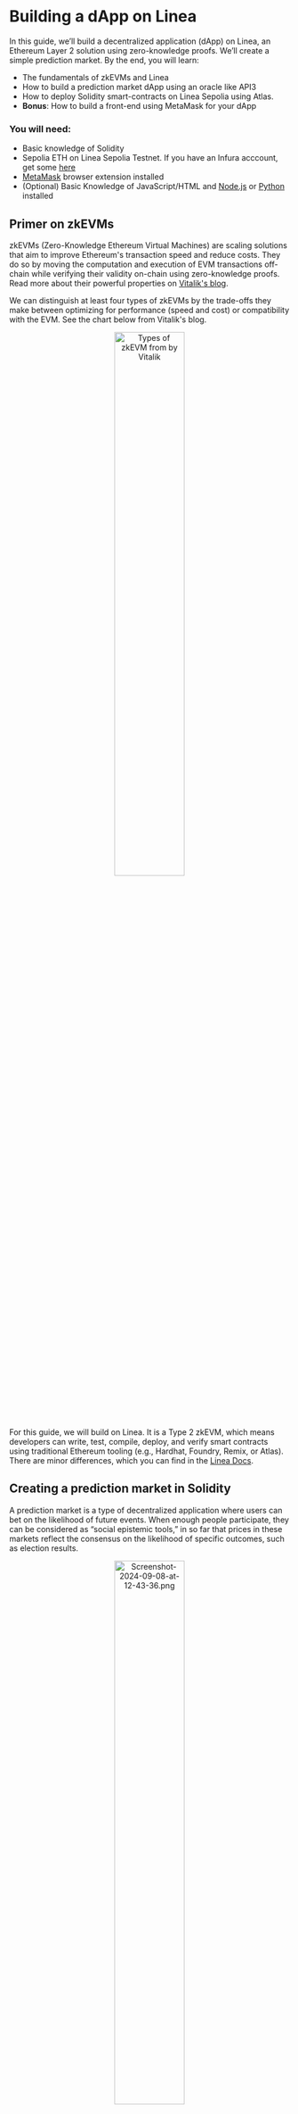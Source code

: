 
# Building a dApp on Linea

In this guide, we’ll build a decentralized application (dApp) on Linea, an Ethereum Layer 2 solution using zero-knowledge proofs. We’ll create a simple prediction market. By the end, you will learn:

- The fundamentals of zkEVMs and Linea
- How to build a prediction market dApp using an oracle like API3
- How to deploy Solidity smart-contracts on Linea Sepolia using Atlas.
- **Bonus**: How to build a front-end using MetaMask for your dApp

### You will need:

- Basic knowledge of Solidity
- Sepolia ETH on Linea Sepolia Testnet. If you have an Infura acccount, get some [here](https://www.infura.io/faucet/linea)
- [MetaMask](https://metamask.io/) browser extension installed
- (Optional) Basic Knowledge of JavaScript/HTML and [Node.js](https://nodejs.org/en/download/package-manager) or [Python](https://www.python.org/downloads/macos/) installed

## Primer on zkEVMs

zkEVMs (Zero-Knowledge Ethereum Virtual Machines) are scaling solutions that aim to improve Ethereum's transaction speed and reduce costs. They do so by moving the computation and execution of EVM transactions off-chain while verifying their validity on-chain using zero-knowledge proofs. Read more about their powerful properties on [Vitalik's blog](https://vitalik.eth.limo/general/2021/01/05/rollup.html).

We can distinguish at least four types of zkEVMs by the trade-offs they make between optimizing for performance (speed and cost) or compatibility with the EVM. See the chart below from Vitalik's blog.

<div align="center">
  <a href="https://vitalik.eth.limo/general/2022/08/04/zkevm.html">
    <img src="https://vitalik.eth.limo/images/zkevm/chart.png" alt="Types of zkEVM from by Vitalik" width="50%">
  </a>
</div>

For this guide, we will build on Linea. It is a Type 2 zkEVM, which means developers can write, test, compile, deploy, and verify smart contracts using traditional Ethereum tooling (e.g., Hardhat, Foundry, Remix, or Atlas). There are minor differences, which you can find in the [Linea Docs](https://docs.linea.build/developers/quickstart/ethereum-differences).

## Creating a prediction market in Solidity

A prediction market is a type of decentralized application where users can bet on the likelihood of future events. When enough people participate, they can be considered as “social epistemic tools,” in so far that prices in these markets reflect the consensus on the likelihood of specific outcomes, such as election results.

<div align="center">
  <a href="https://x.com/VitalikButerin/status/1827640377060233716?ref_src=twsrc%5Etfw">
    <img src="https://i.postimg.cc/VvdYk8KY/Screenshot-2024-09-08-at-12-43-36.png" alt="Screenshot-2024-09-08-at-12-43-36.png" width="50%">
  </a>
</div>

We will build a simple prediction market for the price of Ethereum in Solidity. To retrieve the price of Ethereum, we will use an oracle (API3), which allows the blockchain network to get information about the real world - in our case - ETH price in USD.

### 1. Open/Close Betting Period

The contract allows users to bet on whether Ethereum’s price will go up or down in the next 24h. It uses the modifier `OnlyDuringBettingPeriod()` and functions `startBettingPeriod()` and `closeBettingPeriod()` to control when to open/close the ETH prediction market and to only allow bets during that time.

    modifier onlyDuringBettingPeriod() {
        require(block.timestamp < startTime + 5 minutes, "Betting period over");
        _;
    }

    function startBettingPeriod() external {
        startTime = block.timestamp;
        startPrice = getLatestPrice();
    }

    function closeBettingPeriod() external {
        require(block.timestamp >= startTime + 5 minutes, "Betting period not over");
        endPrice = getLatestPrice();

        bool priceIncreased = endPrice > startPrice;
        emit BetResult(priceIncreased, endPrice);

        distributeWinnings(priceIncreased);
    }

### 2. Fetching Ethereum Price
 
 The price feed is obtained using API3, an oracle that provides real-world data to blockchain networks. The `getLatestPrice()` function retrieves the latest ETH/USD price from API3's price feed. You can find different oracles on the [Linea docs](https://docs.linea.build/developers/tooling/oracles).

    function getLatestPrice() public view returns (int224) {
        (int224 price,) = priceFeed.read();
        require(price > 0, "Failed to retrieve price");
        return price;
    }

### 3. Placing Bets

Users can place bets on whether the Ethereum price will go up or down during the betting period. The contract records each bet with its direction (up or down) and amount wagered.

    function placeBet(BetDirection _direction) external payable onlyDuringBettingPeriod {
        require(msg.value > 0, "You must bet some ETH");
        bets.push(Bet(msg.sender, _direction, msg.value, false));
        emit BetPlaced(msg.sender, _direction, msg.value);
    }

### 4. Distributing Winnings

After the betting period closes, the contract determines which bets were correct and allocates the winnings. It checks whether the bet direction matches the outcome (up or down) and whether the bet has already been claimed. If a user’s bet matches the result, they receive twice the amount wagered. Winners can withdraw their earnings after the betting period. The contract checks the user’s balance of winnings and transfers the amount to them.

    function distributeWinnings(bool priceIncreased) internal {
        for (uint256 i = 0; i < bets.length; i++) {
            Bet storage bet = bets[i];
            if (
                !bet.claimed
                    && (
                        priceIncreased && bet.direction == BetDirection.Up
                            || !priceIncreased && bet.direction == BetDirection.Down
                    )
            ) {
                pendingWithdrawals[bet.better] += bet.amount * 2;
            }
            bet.claimed = true;
        }
    }

    function withdrawWinnings() external {
        uint256 amount = pendingWithdrawals[msg.sender];
        require(amount > 0, "No winnings to withdraw");
        pendingWithdrawals[msg.sender] = 0;
        payable(msg.sender).transfer(amount);
    }

    receive() external payable {}

### Full-code:

    // SPDX-License-Identifier: MIT
    pragma solidity ^0.8.0;

    import "@api3/contracts/api3-server-v1/proxies/interfaces/IProxy.sol";

    contract EthereumPriceBetting {
        IProxy internal priceFeed;

        enum BetDirection {
            Up,
            Down
        }

        struct Bet {
            address better;
            BetDirection direction;
            uint256 amount;
            bool claimed;
        }

        uint256 public startTime;
        int224 public startPrice;
        int224 public endPrice;

        Bet[] public bets;
        mapping(address => uint256) public pendingWithdrawals;

        event BetPlaced(address indexed better, BetDirection direction, uint256 amount);
        event BetResult(bool priceIncreased, int224 endPrice);

        // API3 proxy address for Ethereum/USD price feed
        address public constant priceFeedAddress = 0xa47Fd122b11CdD7aad7c3e8B740FB91D83Ce43D1;

        constructor() {
            priceFeed = IProxy(priceFeedAddress);
        }

        // The betting period now lasts for only 5 minutes (300 seconds)
        modifier onlyDuringBettingPeriod() {
            require(block.timestamp < startTime + 24 hours, "Betting period over");
            _;
        }

        function startBettingPeriod() external {
            startTime = block.timestamp;
            startPrice = getLatestPrice();
        }

        function closeBettingPeriod() external {
            require(block.timestamp >= startTime + 24 hours, "Betting period not over");
            endPrice = getLatestPrice();

            bool priceIncreased = endPrice > startPrice;
            emit BetResult(priceIncreased, endPrice);

            distributeWinnings(priceIncreased);
        }

        function getLatestPrice() public view returns (int224) {
            (int224 price,) = priceFeed.read(); // Using API3's `read()` function
            require(price > 0, "Failed to retrieve price");
            return price;
        }

        function placeBet(BetDirection _direction) external payable onlyDuringBettingPeriod {
            require(msg.value > 0, "You must bet some ETH");
            bets.push(Bet(msg.sender, _direction, msg.value, false));
            emit BetPlaced(msg.sender, _direction, msg.value);
        }

        function distributeWinnings(bool priceIncreased) internal {
            for (uint256 i = 0; i < bets.length; i++) {
                Bet storage bet = bets[i];
                if (
                    !bet.claimed
                        && (
                            priceIncreased && bet.direction == BetDirection.Up
                                || !priceIncreased && bet.direction == BetDirection.Down
                        )
                ) {
                    pendingWithdrawals[bet.better] += bet.amount * 2;
                }
                bet.claimed = true;
            }
        }

        function withdrawWinnings() external {
            uint256 amount = pendingWithdrawals[msg.sender];
            require(amount > 0, "No winnings to withdraw");
            pendingWithdrawals[msg.sender] = 0;
            payable(msg.sender).transfer(amount);
        }

        receive() external payable {}
    }

## Deploying on Linea Sepolia testnet

To deploy this contract, we will use Atlas, which is a recent user-friendly IDE. Follow these steps:

1. Go to [https://app.atlaszk.com/ide](https://app.atlaszk.com/ide)
2. In the **Contracts** section, create a new Solidity file called `EthereumPriceBetting.sol` and paste the full code.
3. Select “Linea Sepolia” as the network, connect your MetaMask wallet, and switch to the Linea Sepolia Testnet when prompted.
4. Click on **Deploy**. Confirm the transaction in MetaMask to deploy the contract.

[![Screenshot-2024-09-08-at-12-34-17.png](https://i.postimg.cc/mrTDQKds/Screenshot-2024-09-08-at-12-34-17.png)](https://postimg.cc/gxBmptFS)

Once deployed, you will see the contract details (address, ABI, bytecode) in the **Deployed Contracts** section. You can now interact with the contract to open/close the betting period, place bets, and withdraw winnings.

Congratulations, you have just deployed your very first dApp on Linea Sepolia Testnet!

## (Optional) Building a front-end

 We can build a front-end that connects to a MetaMask wallet to interact with the dApp. The `index.html` provided in this repo contains a simple interface with buttons, `style.css` a basic CSS styling, and `App.js`a JavaScript code (with ethers.js) to manage the logic between the interface, the MetaMask wallet, and Linea Sepolia Testnet (see below).

### A. Key functions

`App.js` handles the key functions to manage MetaMask wallet connection/disconnection and network switching to **Linea Sepolia**. It imports **ethers.js** for interacting with the Ethereum blockchain.

**1. loadContractAbi**

This function loads the ABI (Application Binary Interface) of the deployed contract, which is necessary for interacting with the contract on the Ethereum network.

```javascript
async function loadContractAbi() {
    try {
        const response = await fetch('contract_abi.json');
        return await response.json();
    } catch (error) {
        updateTransactionStatus('Failed to load contract ABI. Please refresh the page.');
    }
}
```

**2. connectMetaMask**

This function connects the dApp to the MetaMask wallet, initializes the provider, signer, and manages network switching.

```javascript
async function connectMetaMask() {
    if (typeof window.ethereum !== 'undefined') {
        try {
            const accounts = await window.ethereum.request({ method: 'eth_requestAccounts' });
            provider = new ethers.providers.Web3Provider(window.ethereum);
            signer = provider.getSigner();
            await signer.getAddress();

            updateTransactionStatus('Connected to MetaMask!');
            updateConnectButton('Disconnect Wallet', disconnectWallet);

            // Check network and switch if needed
            const networkId = await window.ethereum.request({ method: 'eth_chainId' });
            if (networkId !== lineaSepoliaChainId) {
                await switchToLineaSepolia();
            } else {
                await initializeContract();
            }
        } catch (error) {
            updateTransactionStatus(`Failed to connect to MetaMask: ${error.message}`);
        }
    } else {
        updateTransactionStatus('MetaMask is not installed. Please install it to use this dApp.');
    }
}

```
**3. switchToLineaSepolia**

This function switches the wallet's network to Linea Sepolia


```javascript

async function switchToLineaSepolia() {
    try {
        await window.ethereum.request({
            method: 'wallet_switchEthereumChain',
            params: [{ chainId: lineaSepoliaChainId }]
        });
        updateTransactionStatus('Switched to Linea Sepolia network.');

        // Reconnect the wallet if necessary
        const accounts = await window.ethereum.request({ method: 'eth_accounts' });
        if (accounts.length > 0) {
            await initializeContract();
        } else {
            await connectMetaMask();
        }
    } catch (switchError) {
        if (switchError.code === 4902) { // Chain not added
            await addLineaSepoliaNetwork();
        } else {
            updateTransactionStatus('Failed to switch to Linea Sepolia. Please switch manually in MetaMask.');
        }
    }
}


```
### B. Testing the front-end locally

Once you have deployed the dApp using Atlas:
- In the `App.js` file replace `CONTRACT_ADDRESS` with your freshly deployed dApp address
- Create a JSON file named `contract_abi.json` in the same directory as your `index.html`file

Note: in Atlas you can find both the contract address and ABI in the **Deployed Contracts** menu.

### Using Node.js
You can serve the HTML file locally using Node.js with the http-server or express module.

1. First, install http-server globally: ```npm install -g http-server```

2. Navigate to the directory where your index.html file is located: ```cd /path/to/your/directory```

3. Run the server:
```http-server```
4. Open a browser and go to http://localhost:8080 to view your app.

### Using Python
You can use Python's built-in http.server to serve the HTML file.

1. Navigate to the directory where your index.html file is located: ```cd /path/to/your/directory```

2. Start a simple HTTP server, for Python 3: ```python3 -m http.server 8000```

3. Open http://localhost:8000 in your browser to view your app.

You  can now play around the dApp, while using an intuitive front-end.

[![temp-Imagep-HMMUk.avif](https://i.postimg.cc/cLxkS0m2/temp-Imagep-HMMUk.avif)](https://postimg.cc/hfY18FN1)



